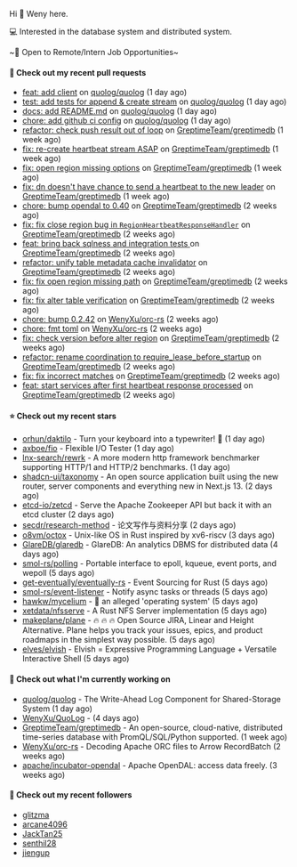Hi 👋 Weny here.

💻 Interested in the database system and distributed system.

~🍺 Open to Remote/Intern Job Opportunities~

#### 🔨 Check out my recent pull requests

- [feat: add client](https://github.com/quolog/quolog/pull/4) on [quolog/quolog](https://github.com/quolog/quolog) (1 day ago)
- [test: add tests for append &amp; create stream](https://github.com/quolog/quolog/pull/3) on [quolog/quolog](https://github.com/quolog/quolog) (1 day ago)
- [docs: add README.md](https://github.com/quolog/quolog/pull/2) on [quolog/quolog](https://github.com/quolog/quolog) (1 day ago)
- [chore: add github ci config](https://github.com/quolog/quolog/pull/1) on [quolog/quolog](https://github.com/quolog/quolog) (1 day ago)
- [refactor: check push result out of loop](https://github.com/GreptimeTeam/greptimedb/pull/2511) on [GreptimeTeam/greptimedb](https://github.com/GreptimeTeam/greptimedb) (1 week ago)
- [fix: re-create heartbeat stream ASAP](https://github.com/GreptimeTeam/greptimedb/pull/2499) on [GreptimeTeam/greptimedb](https://github.com/GreptimeTeam/greptimedb) (1 week ago)
- [fix: open region missing options](https://github.com/GreptimeTeam/greptimedb/pull/2473) on [GreptimeTeam/greptimedb](https://github.com/GreptimeTeam/greptimedb) (1 week ago)
- [fix: dn doesn&#39;t have chance to send a heartbeat to the new leader](https://github.com/GreptimeTeam/greptimedb/pull/2471) on [GreptimeTeam/greptimedb](https://github.com/GreptimeTeam/greptimedb) (1 week ago)
- [chore: bump opendal to 0.40](https://github.com/GreptimeTeam/greptimedb/pull/2465) on [GreptimeTeam/greptimedb](https://github.com/GreptimeTeam/greptimedb) (2 weeks ago)
- [fix: fix close region bug in `RegionHeartbeatResponseHandler`](https://github.com/GreptimeTeam/greptimedb/pull/2453) on [GreptimeTeam/greptimedb](https://github.com/GreptimeTeam/greptimedb) (2 weeks ago)
- [feat: bring back sqlness and integration tests ](https://github.com/GreptimeTeam/greptimedb/pull/2450) on [GreptimeTeam/greptimedb](https://github.com/GreptimeTeam/greptimedb) (2 weeks ago)
- [refactor: unify table metadata cache invalidator](https://github.com/GreptimeTeam/greptimedb/pull/2449) on [GreptimeTeam/greptimedb](https://github.com/GreptimeTeam/greptimedb) (2 weeks ago)
- [fix: fix open region missing path](https://github.com/GreptimeTeam/greptimedb/pull/2441) on [GreptimeTeam/greptimedb](https://github.com/GreptimeTeam/greptimedb) (2 weeks ago)
- [fix: fix alter table verification](https://github.com/GreptimeTeam/greptimedb/pull/2437) on [GreptimeTeam/greptimedb](https://github.com/GreptimeTeam/greptimedb) (2 weeks ago)
- [chore: bump 0.2.42](https://github.com/WenyXu/orc-rs/pull/6) on [WenyXu/orc-rs](https://github.com/WenyXu/orc-rs) (2 weeks ago)
- [chore: fmt toml](https://github.com/WenyXu/orc-rs/pull/5) on [WenyXu/orc-rs](https://github.com/WenyXu/orc-rs) (2 weeks ago)
- [fix: check version before alter region](https://github.com/GreptimeTeam/greptimedb/pull/2433) on [GreptimeTeam/greptimedb](https://github.com/GreptimeTeam/greptimedb) (2 weeks ago)
- [refactor: rename coordination to require_lease_before_startup](https://github.com/GreptimeTeam/greptimedb/pull/2431) on [GreptimeTeam/greptimedb](https://github.com/GreptimeTeam/greptimedb) (2 weeks ago)
- [fix: fix incorrect matches](https://github.com/GreptimeTeam/greptimedb/pull/2430) on [GreptimeTeam/greptimedb](https://github.com/GreptimeTeam/greptimedb) (2 weeks ago)
- [feat: start services after first heartbeat response processed](https://github.com/GreptimeTeam/greptimedb/pull/2424) on [GreptimeTeam/greptimedb](https://github.com/GreptimeTeam/greptimedb) (2 weeks ago)

#### ⭐ Check out my recent stars

- [orhun/daktilo](https://github.com/orhun/daktilo) - Turn your keyboard into a typewriter! 📇 (1 day ago)
- [axboe/fio](https://github.com/axboe/fio) - Flexible I/O Tester (1 day ago)
- [lnx-search/rewrk](https://github.com/lnx-search/rewrk) - A more modern http framework benchmarker supporting HTTP/1 and HTTP/2 benchmarks. (1 day ago)
- [shadcn-ui/taxonomy](https://github.com/shadcn-ui/taxonomy) - An open source application built using the new router, server components and everything new in Next.js 13. (2 days ago)
- [etcd-io/zetcd](https://github.com/etcd-io/zetcd) - Serve the Apache Zookeeper API but back it with an etcd cluster (2 days ago)
- [secdr/research-method](https://github.com/secdr/research-method) - 论文写作与资料分享 (2 days ago)
- [o8vm/octox](https://github.com/o8vm/octox) - Unix-like OS in Rust inspired by xv6-riscv (3 days ago)
- [GlareDB/glaredb](https://github.com/GlareDB/glaredb) - GlareDB: An analytics DBMS for distributed data (4 days ago)
- [smol-rs/polling](https://github.com/smol-rs/polling) - Portable interface to epoll, kqueue, event ports, and wepoll (5 days ago)
- [get-eventually/eventually-rs](https://github.com/get-eventually/eventually-rs) - Event Sourcing for Rust (5 days ago)
- [smol-rs/event-listener](https://github.com/smol-rs/event-listener) - Notify async tasks or threads (5 days ago)
- [hawkw/mycelium](https://github.com/hawkw/mycelium) - 🍄  an alleged &#39;operating system&#39; (5 days ago)
- [xetdata/nfsserve](https://github.com/xetdata/nfsserve) - A Rust NFS Server implementation (5 days ago)
- [makeplane/plane](https://github.com/makeplane/plane) - 🔥 🔥 🔥 Open Source JIRA, Linear and Height Alternative. Plane helps you track your issues, epics, and product roadmaps in the simplest way possible. (5 days ago)
- [elves/elvish](https://github.com/elves/elvish) - Elvish = Expressive Programming Language &#43; Versatile Interactive Shell (5 days ago)

#### 👷 Check out what I'm currently working on

- [quolog/quolog](https://github.com/quolog/quolog) - The Write-Ahead Log Component for Shared-Storage System (1 day ago)
- [WenyXu/QuoLog](https://github.com/WenyXu/QuoLog) -  (4 days ago)
- [GreptimeTeam/greptimedb](https://github.com/GreptimeTeam/greptimedb) - An open-source, cloud-native, distributed time-series database with PromQL/SQL/Python supported. (1 week ago)
- [WenyXu/orc-rs](https://github.com/WenyXu/orc-rs) - Decoding Apache ORC files to Arrow RecordBatch (2 weeks ago)
- [apache/incubator-opendal](https://github.com/apache/incubator-opendal) - Apache OpenDAL: access data freely. (3 weeks ago)

#### 👯 Check out my recent followers

- [glitzma](https://github.com/glitzma)
- [arcane4096](https://github.com/arcane4096)
- [JackTan25](https://github.com/JackTan25)
- [senthil28](https://github.com/senthil28)
- [jiengup](https://github.com/jiengup)


